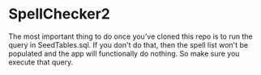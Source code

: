 # SpellChecker2

The most important thing to do once you've cloned this repo is to run the query in SeedTables.sql.
If you don't do that, then the spell list won't be populated and the app will functionally do nothing. So make sure you execute that query.
